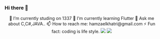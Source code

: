 ### Hi there 👋

<center>
🔭 I’m currently studing on 1337
🌱 I’m currently learning Flutter
💬 Ask me about C,C#,JAVA..
📫 How to reach me: hamzaelkhatri@gmail.com
⚡ Fun fact: coding is life style.
<img src="https://1337-readme.vercel.app/api/profile?cursus=42cursus&dark=true&login=helkhatr"/>
<img src="https://github-readme-stats.vercel.app/api?username=hamzaelkhatri&show_icons=true&theme=radical"/>
</center>
